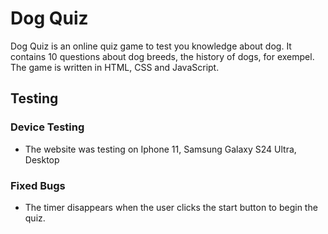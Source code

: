 # Dog Quiz

Dog Quiz is an online quiz game to test you knowledge about dog. It contains 10 questions about dog breeds, the history of dogs, for exempel. 
The game is written in HTML, CSS and JavaScript.

## Testing

### Device Testing 

- The website was testing on Iphone 11, Samsung Galaxy S24 Ultra, Desktop

### Fixed Bugs

- The timer disappears when the user clicks the start button to begin the quiz.